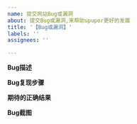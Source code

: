 ```yaml
---
name: 提交网站Bug或漏洞
about: 提交Bug或漏洞,来帮助upupor更好的发展
title: '【Bug或漏洞】'
labels: ''
assignees: ''

---
```


**Bug描述**


**Bug复现步骤**


**期待的正确结果**


**Bug截图**

